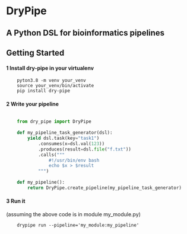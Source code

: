 # DryPipe

## A Python DSL for bioinformatics pipelines


## Getting Started

#### 1 Install dry-pipe in your virtualenv

```shell
    pyton3.8 -m venv your_venv 
    source your_venv/bin/activate
    pip install dry-pipe
```

#### 2 Write your  pipeline

```python

    from dry_pipe import DryPipe
    
    def my_pipeline_task_generator(dsl):
        yield dsl.task(key="task1") 
            .consumes(x=dsl.val(123)) 
            .produces(result=dsl.file("f.txt"))
            .calls("""
                #!/usr/bin/env bash                
                echo $x > $result
            """)
        
    def my_pipeline():
        return DryPipe.create_pipeline(my_pipeline_task_generator)
```

#### 3 Run it
(assuming the above code is in module my_module.py)
```shell
    drypipe run --pipeline='my_module:my_pipeline'
```
